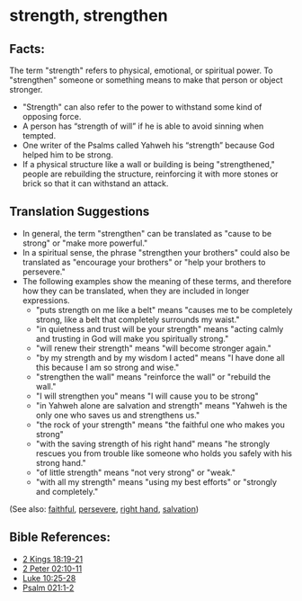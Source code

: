 # strength, strengthen #

## Facts: ##

The term "strength" refers to physical, emotional, or spiritual power. To "strengthen" someone or something means to make that person or object stronger.

* "Strength" can also refer to the power to withstand some kind of opposing force.
* A person has “strength of will” if he is able to avoid sinning when tempted.
* One writer of the Psalms called Yahweh his “strength” because God helped him to be strong.
* If a physical structure like a wall or building is being "strengthened," people are rebuilding the structure, reinforcing it with more stones or brick so that it can withstand an attack.

## Translation Suggestions ##

* In general, the term "strengthen" can be translated as "cause to be strong" or "make more powerful."
* In a spiritual sense, the phrase "strengthen your brothers" could also be translated as "encourage your brothers" or "help your brothers to persevere."
* The following examples show the meaning of these terms, and therefore how they can be translated, when they are included in longer expressions.
   * "puts strength on me like a belt" means "causes me to be completely strong, like a belt that completely surrounds my waist."
   * "in quietness and trust will be your strength" means "acting calmly and trusting in God will make you spiritually strong."
   * "will renew their strength" means "will become stronger again."
   * "by my strength and by my wisdom I acted" means "I have done all this because I am so strong and wise."
   * "strengthen the wall" means "reinforce the wall" or "rebuild the wall."
   * "I will strengthen you" means "I will cause you to be strong"
   * "in Yahweh alone are salvation and strength" means "Yahweh is the only one who saves us and strengthens us."
   * "the rock of your strength" means "the faithful one who makes you strong"
   * "with the saving strength of his right hand" means "he strongly rescues you from trouble like someone who holds you safely with his strong hand."
   * "of little strength" means "not very strong" or "weak."
   * "with all my strength" means "using my best efforts" or "strongly and completely."

(See also: [faithful](../kt/faithful.md), [persevere](../other/perseverance.md), [right hand](../kt/righthand.md), [salvation](../kt/salvation.md))

## Bible References: ##

* [2 Kings 18:19-21](en/tn/2ki/help/18/19)
* [2 Peter 02:10-11](en/tn/2pe/help/02/10)
* [Luke 10:25-28](en/tn/luk/help/10/25)
* [Psalm 021:1-2](en/tn/psa/help/21/01)